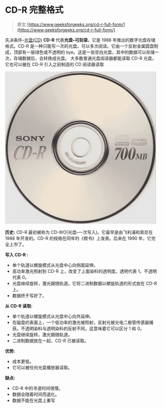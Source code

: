 # CD-R 完整格式

> 原文:[https://www.geeksforgeeks.org/cd-r-full-form/](https://www.geeksforgeeks.org/cd-r-full-form/)

先决条件–[光盘(CD)](https://www.geeksforgeeks.org/introduction-of-compact-disk-cd-optical-memory/)
**CD-R** 代表**光盘–可刻录**。它是 1988 年推出的数字光盘存储格式。CD-R 是一种只能写一次的光盘。可以多次阅读。它由一个反射金属圆盘制成，顶部有一层绿色或不透明的 bye。这是一张空白光盘，其中的数据可以存储一次，存储数据后，会转换成光盘。
大多数普通光盘阅读器都能读取 CD-R 光盘。它也可以被在 CD-R 引入之前制造的 CD 阅读器读取

![](img/7c95b245f17767acfa31353773260c08.png)

**历史:**
CD-R 最初被称为 CD-WO(光盘–一次写入)。它最早是由飞利浦和索尼在 1988 年开发的。CD-R 的规格在同年的《橙书》上发表。后来在 1990 年，它完全上市了。

**写入 CD-R :**

*   单个轨道以螺旋模式从光盘中心向侧面延伸。
*   高功率激光照射到 CD-R 上，改变了上面染料的透明度。透明代表 1，不透明代表 0。
*   光盘继续旋转，激光跟随轨道。它将二进制数据以螺旋轨道的形式放在 CD-R 上。
*   数据终于写好了。

**从 CD-R 读取:**

*   单个轨道以螺旋模式从光盘中心向外延伸。
*   在磁盘的表面上，一个低功率的激光被照射，反射光被光电二极管传感器捕获。不透明染料与透明染料的反射不同，这意味着它可以区分 1 和 0。
*   光盘继续旋转，激光跟随轨道。
*   二进制数据放在一起，CD-R 已被读取。

**优势:**

*   成本更低。
*   它可以被任何光盘播放器读取。

**缺点:**

*   CD-R 中的寻道时间很慢。
*   数据会随着时间而退化。
*   数据不能在光盘上重写